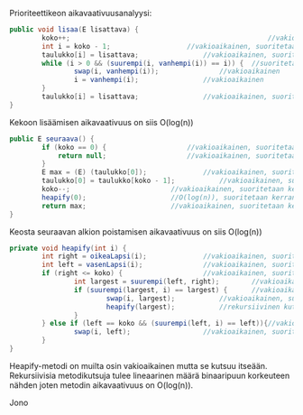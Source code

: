 Prioriteettikeon aikavaativuusanalyysi:
```java
public void lisaa(E lisattava) {
        koko++;	                                                //vakioaikainen, suoritetaan kerran
        int i = koko - 1;					//vakioaikainen, suoritetaan kerran
        taulukko[i] = lisattava;				//vakioaikainen, suoritetaan kerran
        while (i > 0 && (suurempi(i, vanhempi(i)) == i)) {	//suoritetaan enimmillään puun korkeuden verran eli log(n)
                swap(i, vanhempi(i));				//vakioaikainen
                i = vanhempi(i);				//vakioaikainen
        }									
        taulukko[i] = lisattava;				//vakioaikainen, suoritetaan kerran
}
```

Kekoon lisäämisen aikavaativuus on siis O(log(n))
```java
public E seuraava() {
        if (koko == 0) {					//vakioaikainen, suoritetaan kerran
            return null;					//vakioaikainen, suoritetaan kerran
        }
        E max = (E) (taulukko[0]);				//vakioaikainen, suoritetaan kerran
        taulukko[0] = taulukko[koko - 1];			//vakioaikainen, suoritetaan kerran
        koko--;							//vakioaikainen, suoritetaan kerran
        heapify(0);						//O(log(n)), suoritetaan kerran
        return max;						//vakioaikainen, suoritetaan kerran
}
```


Keosta seuraavan alkion poistamisen aikavaativuus on siis O(log(n))

```java
private void heapify(int i) {
        int right = oikeaLapsi(i);				//vakioaikainen, suoritetaan kerran
        int left = vasenLapsi(i);				//vakioaikainen, suoritetaan kerran
        if (right <= koko) {					//vakioaikainen, suoritetaan kerran
                int largest = suurempi(left, right);		//vakioaikainen, suoritetaan kerran
                if (suurempi(largest, i) == largest) {		//vakioaikainen, suoritetaan kerran
                        swap(i, largest);			//vakioaikainen, suoritetaan kerran
                        heapify(largest);			//rekursiivinen kutsu tähän metodiin
                }
        } else if (left == koko && (suurempi(left, i) == left)){//vakioaikainen, suoritetaan kerran
                swap(i, left);					//vakioaikainen, suoritetaan kerran
        }
}
```

Heapify-metodi on muilta osin vakioaikainen mutta se kutsuu itseään. Rekursiivisia metodikutsuja tulee lineaarinen määrä binaaripuun korkeuteen nähden joten metodin aikavaativuus on O(log(n)).

Jono
